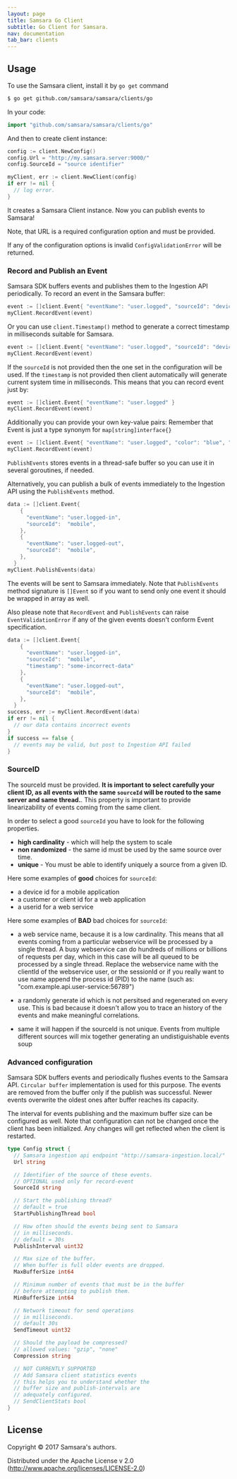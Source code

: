 ```yaml
---
layout: page
title: Samsara Go Client
subtitle: Go Client for Samsara.
nav: documentation
tab_bar: clients
---
```


## Usage

To use the Samsara client, install it by `go get` command

```bash
$ go get github.com/samsara/samsara/clients/go
```

In your code:

```go
import "github.com/samsara/samsara/clients/go"
```

And then to create client instance:

```go
config := client.NewConfig()
config.Url = "http://my.samsara.server:9000/"
config.SourceId = "source identifier"

myClient, err := client.NewClient(config)
if err != nil {
  // log error.
}
```
It creates a Samsara Client instance. Now you can publish events to Samsara!

Note, that URL is a required configuration option and must be provided.

If any of the configuration options is invalid `ConfigValidationError` will be returned.

### Record and Publish an Event

Samsara SDK buffers events and publishes them to the Ingestion API
periodically. To record an event in the Samsara buffer:


```go
event := []client.Event{ "eventName": "user.logged", "sourceId": "device1", "timestamp": int64(1479988864057) }
myClient.RecordEvent(event)
```

Or you can use `client.Timestamp()` method to generate a correct timestamp in milliseconds suitable for Samsara.

```go
event := []client.Event{ "eventName": "user.logged", "sourceId": "device1", "timestamp": client.Timestamp() }
myClient.RecordEvent(event)
```

If the `sourceId` is not provided then the one set in the configuration will be used.
If the `timestamp` is not provided then client automatically will generate current system time in milliseconds.
This means that you can record event just by:

```go
event := []client.Event{ "eventName": "user.logged" }
myClient.RecordEvent(event)
```
Additionally you can provide your own key-value pairs:
Remember that Event is just a type synonym for `map[string]interface{}`

```go
event := []client.Event{ "eventName": "user.logged", "color": "blue", "level": 10 }
myClient.RecordEvent(event)
```

`PublishEvents` stores events in a thread-safe buffer so you can use it in several goroutines, if needed.

Alternatively, you can publish a bulk of events immediately to the
Ingestion API using the `PublishEvents` method.

```go
data := []client.Event{
    {
      "eventName": "user.logged-in",
      "sourceId":  "mobile",
    },
    {
      "eventName": "user.logged-out",
      "sourceId":  "mobile",
    },
  }
myClient.PublishEvents(data)
```

The events will be sent to Samsara immediately.
Note that `PublishEvents` method signature is `[]Event` so if you want to send only one event
it should be wrapped in array as well.

Also please note that `RecordEvent` and `PublishEvents` can raise `EventValidationError`
if any of the given events doesn't conform Event specification.

```go
data := []client.Event{
    {
      "eventName": "user.logged-in",
      "sourceId":  "mobile",
      "timestamp": "some-incorrect-data"
    },
    {
      "eventName": "user.logged-out",
      "sourceId":  "mobile",
    },
  }
success, err := myClient.RecordEvent(data)
if err != nil {
  // our data contains incorrect events
}
if success == false {
  // events may be valid, but post to Ingestion API failed
}
```

### SourceID

The sourceId must be provided. **It is important to select carefully
your client ID, as all events with the same `sourceId` will be routed
to the same server and same thread.**.  This property is important to
provide linearizability of events coming from the same client.

In order to select a good `sourceId` you have to look for the
following properties.

  - **high cardinality** - which will help the system to scale
  - **non randomized** - the same id must be used by the same source over time.
  - **unique** - You must be able to identify uniquely a source from a given ID.

Here some examples of **good** choices for `sourceId`:

  - a device id for a mobile application
  - a customer or client id for a web application
  - a userid for a web service

Here some examples of **BAD** bad choices for `sourceId`:

  - a web service name, because it is a low cardinality. This means
    that all events coming from a particular webservice will be
    processed by a single thread.  A busy webservice can do hundreds
    of millions or billions of requests per day, which in this case
    will be all queued to be processed by a single thread.  Replace
    the webservice name with the clientId of the webservice user, or
    the sessionId or if you really want to use name append the process
    id (PID) to the name (such as:
    "com.example.api.user-service:56789")

  - a randomly generate id which is not persitsed and regenerated on
    every use.  This is bad because it doesn't allow you to trace an
    history of the events and make meaningful correlations.

  - same it will happen if the sourceId is not unique. Events from
    multiple different sources will mix together generating an
    undistiguishable events soup


### Advanced configuration

Samsara SDK buffers events and periodically flushes events to the
Samsara API. `Circular buffer` implementation is used for this purpose. The events are
removed from the buffer only if the publish was successful. Newer
events overwrite the oldest ones after buffer reaches its
capacity.

The interval for events publishing and the maximum buffer size can
be configured as well. Note that configuration can not
be changed once the client has been initialized. Any changes will get reflected when
the client is restarted.

```go
type Config struct {
  // Samsara ingestion api endpoint "http://samsara-ingestion.local/"
  Url string

  // Identifier of the source of these events.
  // OPTIONAL used only for record-event
  SourceId string

  // Start the publishing thread?
  // default = true
  StartPublishingThread bool

  // How often should the events being sent to Samsara
  // in milliseconds.
  // default = 30s
  PublishInterval uint32

  // Max size of the buffer.
  // When buffer is full older events are dropped.
  MaxBufferSize int64

  // Minimum number of events that must be in the buffer
  // before attempting to publish them.
  MinBufferSize int64

  // Network timeout for send operations
  // in milliseconds.
  // default 30s
  SendTimeout uint32

  // Should the payload be compressed?
  // allowed values: "gzip", "none"
  Compression string

  // NOT CURRENTLY SUPPORTED
  // Add Samsara client statistics events
  // this helps you to understand whether the
  // buffer size and publish-intervals are
  // adequately configured.
  // SendClientStats bool
}
```

## License

Copyright © 2017 Samsara's authors.

Distributed under the Apache License v 2.0 (http://www.apache.org/licenses/LICENSE-2.0)
